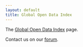 ```yaml
---
layout: default
title: Global Open Data Index
---
```


The [Global Open Data Index][national-census] page.

Contact us on our [forum](https://discuss.okfn.org/c/open-data-index). 


[national-census]: http://index.okfn.org
[contact-us]: /contact/
[suggestions]: https://docs.google.com/a/okfn.org/spreadsheet/ccc?key=0AjAcHTKULuf8dG11c2stOU1BMzB4bEs4VzlpRXRzeGc&usp=drive_web#gid=0
